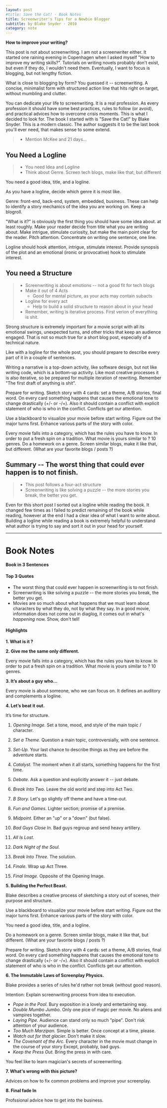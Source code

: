 ```yaml
---
layout: post
#title: Save the Cat! · Book Notes
title: Screenwriter's Tips for a Newbie Blogger
subtitle: by Blake Snyder · 2010
category: note
---
```


**How to improve your writing?**

This post is not about screenwriting. I am not a screenwriter either. It started one raining evening
in Copenhagen when I asked myself "How to improve my writing skills?". Tutorials on writing novels
probably don't exist, but even if they do, I wouldn't need them. Eventually, I want to focus is
blogging, but not lengthy fiction.

What is close to blogging by form? You guessed it -- screenwriting. A concise, minimalist form with
structured action line that hits right on target, without mumbling and clutter.

You can dedicate your life to screenwriting. It is a real profession. As every profession it should
have some best practices, rules to follow (or avoid), and practical advices how to overcome crisis
moments. This is what I decided to look for. The book I started with is "Save the Cat!" by Blake
Snyder. This is a modern classic. The author suggests it to be the last book you'll ever need,
that makes sense to some extend.

> - Mention McKee and 21 days...

## You Need a Logline

> - You need Idea and Logline
> - Think about Genre. Screen tech blogs, make like that, but different

You need a good idea, title, and a logline.

As you have a logline, decide which genre it is most like.

Genre: front-end, back-end, system, embedded, business. These can help to identify a story mechanics
of the idea you are working on. Keep a blogroll.

"What is it?" is obviously the first thing you should have some idea about. at least roughly.
Make your reader decide from title what you are writing about. Make intrigue, stimulate curiosity,
but make the main point clear for the reader. Pitch attention. Concentrate on writing one sentence,
one line.

Logline should hook attention, intrigue, stimulate interest. Provide synopsis of the plot and an
emotional (ironic or provocative) hook to stimulate interest.

## You need a Structure

> - Screenwriting is about emotions -- not a good fit for tech blogs
> - Make it out of 4 Acts
>   - Good for mental picture, as your acts may contain subacts
> - Logline for every act
>   - Help to build a solid structure to reason about in your head
> - Remember, writing is iterative process. First verion of everything is shit.

Strong structure is extremely important for a movie script with all its emotional swings, unexpected
turns, and other tricks that keep an audience engaged. That is not so much true for a short blog
post, especially of a technical nature.

Like with a logline for the whole post, you should prepare to describe every part of it in a couple
of sentences.

Writing a narrative is a top-down activity, like software design, but not like writing code, which
is a bottom-up activity. Like most creative processes it is also iterative, so be prepared for
multiple iteration of rewriting. Remember "The first draft of anything is shit".

Prepare for writing. Sketch story with 4 cards: set a theme, A/B stories, final word. On every card
something happens that causes the emotional tone to change drastically (+/- or -/+). Also it should
contain a conflict with explicit statement of who is who in the conflict. Conflicts get our
attention.

Use a blackboard to visualize your movie before start writing. Figure out the major turns first.
Enhance various parts of the story with color.

Every movie falls into a category, which has the rules you have to know. In order to put a fresh
spin on a tradition. What movie is yours similar to ? 10 genres. Do a homework on a genre. Screen
similar blogs, make it like that, but different. (What are your favorite blogs / posts ?)

## Summary -- The worst thing that could ever happen is to not finish.

> - This post follows a four-act structure
> - Screenwriting is like solving a puzzle -- the more stories you break, the better you get.

Even for this short post I sorted out a logline while reading the book. It changed few times as I
failed to predict remaining of the book while reading, however at the end I had a clear idea of what
I want to write about. Building a logline while reading a book is extremely helpful to understand
what author is trying to say and sort it out in your head for yourself.

---

# Book Notes

#### Book in 3 Sentences

#### Top 3 Quotes

- The worst thing that could ever happen in screenwriting is to not finish.
- Screenwriting is like solving a puzzle -- the more stories you break, the better you get.
- Movies are so much about what happens that we must learn about characters by what they do, not by
  what they say. In a good movie, information does not come out in diaglog, it comes out in what's
  _happening_ now. Show, don't tell!

#### Highlights

**1. What is it ?**

**2. Give me the same only different.**

Every movie falls into a category, which has the rules you have to know. In order to put a fresh
spin on a tradition. What movie is yours similar to ? 10 genres.

**3. It’s about a guy who…**

Every movie is about someone, who we can focus on. It defines an auditory and complements a logline.

**4. Let’s beat it out.**

It’s time for structure.

1. _Opening Image._ Set a tone, mood, and style of the main topic / character.
2. _Set a Theme._ Question a main topic, controversially, with one sentence.
3. _Set-Up._ Your last chance to describe things as they are before the adventure starts.

4. _Catalyst._ The moment when it all starts, something happens for the first time.
5. _Debate._ Ask a question and explicitly answer it -- just debate.

6. _Break Into Two._ Leave the old world and step into Act Two.
7. _B Story._ Let's go slightly off theme and have a time-out.
8. _Fun and Games._ Lighter section; promise of a premise.
9. _Midpoint._ Either an "up" or a "down" (but false).
10. _Bad Guys Close In._ Bad guys regroup and send heavy artillery.
11. _All Is Lost._
12. _Dark Night of the Soul._
13. _Break Into Three._ The solution.
14. _Finale._ Wrap up Act Three.
15. _Final Image._ Opposite of the Opening Image.

**5. Building the Perfect Beast.**

Blake describes a creative process of sketching a story out of scenes, their purpose and structure.

Use a blackboard to visualize your movie before start writing. Figure out the major turns first.
Enhance various parts of the story with color.

You need a good idea, title, and a logline.

Do a homework on a genre. Screen similar blogs, make it like that, but different. (What are your
favorite blogs / posts ?)

Prepare for writing. Sketch story with 4 cards: set a theme, A/B stories, final word. On every card
something happens that causes the emotional tone to change drastically (+/- or -/+). Also it should
contain a conflict with explicit statement of who is who in the conflict. Conflicts get our
attention.

**6. The Immutable Laws of Screenplay Physics.**

Blake provides a series of rules he'd rather not break (without good reason).

Intention: Explain screenwriting process from idea to execution.

- _Pope in the Pool._ Bury exposition in a lovely and entertaining way.
- _Double Mumbo Jumbo._ Only one pice of magic per movie. No aliens and vampires together.
- _Laying Pipe._ Audience can stand only so much "pipe". Don't risk attention of your audience.
- _Too Much Marzipan._ Simple is better. Once concept at a time, please.
- _Watch out for that glacier._ Don't make it slow.
- _The Covenant of the Arc._ Every character in the movie must change in the course of your story
  Except, probably, bad guys.
- _Keep the Press Out._ Bring the press in with care.

You feel like to learn magician's secrets of screenwriting.

**7. What's wrong with this picture?**

Advices on how to fix common problems and improve your screenplay.

**8. Final fade In**

Profssional advice how to get into the business.
